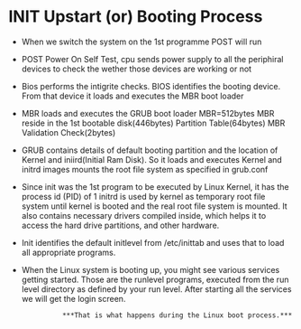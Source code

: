 # INIT Upstart (or) Booting Process

- When we switch the system on the 1st programme POST will run

- POST 
  Power On Self Test, cpu sends power supply to all the periphiral devices to check the wether those devices are working or not

- Bios performs the intigrite checks.
  BIOS identifies the booting device. From that device it loads and executes the MBR boot loader
	
- MBR loads and executes the GRUB boot loader
  MBR=512bytes MBR reside in the 1st bootable disk(446bytes) Partition Table(64bytes) MBR Validation Check(2bytes)
 
- GRUB contains details of default booting partition and the location of Kernel and iniird(Initial Ram Disk). 
  So it loads and executes Kernel and initrd images mounts the root file system as specified in grub.conf

- Since init was the 1st program to be executed by Linux Kernel, it has the process id (PID) of 1
  initrd is used by kernel as temporary root file system until kernel is booted and the real root file system is mounted.
  It also contains necessary drivers compiled inside, which helps it to access the hard drive partitions, and other hardware.
 
- Init identifies the default initlevel from /etc/inittab and uses that to load all appropriate programs.
 
- When the Linux system is booting up, you might see various services getting started.
  Those are the runlevel programs, executed from the run level directory as defined by your run level.
  After starting all the services we will get the login screen.	

				***That is what happens during the Linux boot process.***

